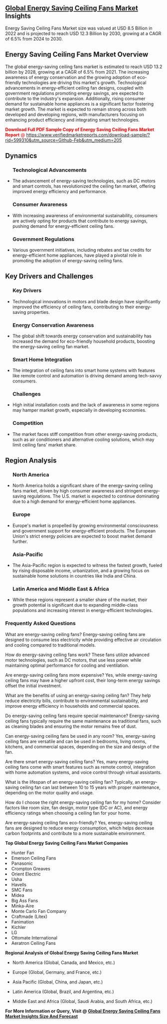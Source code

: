 <h2><a href="https://www.verifiedmarketreports.com/download-sample/?rid=599310&amp;utm_source=Github&amp;utm_medium=205" target="_blank">Global Energy Saving Ceiling Fans Market</a> Insights</h2><p>Energy Saving Ceiling Fans Market size was valued at USD 8.5 Billion in 2022 and is projected to reach USD 12.3 Billion by 2030, growing at a CAGR of 6.5% from 2024 to 2030.</p><p> <h2>Energy Saving Ceiling Fans Market Overview</h2> <p>The global energy-saving ceiling fans market is estimated to reach USD 13.2 billion by 2028, growing at a CAGR of 6.5% from 2021. The increasing awareness of energy conservation and the growing adoption of eco-friendly technologies are driving this market's growth. Technological advancements in energy-efficient ceiling fan designs, coupled with government regulations promoting energy savings, are expected to contribute to the industry's expansion. Additionally, rising consumer demand for sustainable home appliances is a significant factor fostering market growth. The market is expected to remain strong across both developed and developing regions, with manufacturers focusing on enhancing product efficiency and integrating smart technologies.</p> <p><p><span class=""><span style="color: #ff0000;"><strong>Download Full PDF Sample Copy of Energy Saving Ceiling Fans Market Report</strong> @ </span><a href="https://www.verifiedmarketreports.com/download-sample/?rid=599310&amp;utm_source=Github-Feb&amp;utm_medium=205" target="_blank">https://www.verifiedmarketreports.com/download-sample/?rid=599310&amp;utm_source=Github-Feb&amp;utm_medium=205</a></span></p></p> <h2>Dynamics</h2> <ul> <h3>Technological Advancements</h3> <li>The advancement of energy-saving technologies, such as DC motors and smart controls, has revolutionized the ceiling fan market, offering improved energy efficiency and performance.</li> <h3>Consumer Awareness</h3> <li>With increasing awareness of environmental sustainability, consumers are actively opting for products that contribute to energy savings, pushing demand for energy-efficient ceiling fans.</li> <h3>Government Regulations</h3> <li>Various government initiatives, including rebates and tax credits for energy-efficient home appliances, have played a pivotal role in promoting the adoption of energy-saving ceiling fans.</li> </ul> <h2>Key Drivers and Challenges</h2> <ul> <h3>Key Drivers</h3> <li>Technological innovations in motors and blade design have significantly improved the efficiency of ceiling fans, contributing to their energy-saving properties.</li> <h3>Energy Conservation Awareness</h3> <li>The global shift towards energy conservation and sustainability has increased the demand for eco-friendly household products, boosting the energy-saving ceiling fan market.</li> <h3>Smart Home Integration</h3> <li>The integration of ceiling fans into smart home systems with features like remote control and automation is driving demand among tech-savvy consumers.</li> <h3>Challenges</h3> <li>High initial installation costs and the lack of awareness in some regions may hamper market growth, especially in developing economies.</li> <h3>Competition</h3> <li>The market faces stiff competition from other energy-saving products, such as air conditioners and alternative cooling solutions, which may limit ceiling fans' market share.</li> </ul> <h2>Region Analysis</h2> <ul> <h3>North America</h3> <li>North America holds a significant share of the energy-saving ceiling fans market, driven by high consumer awareness and stringent energy-saving regulations. The U.S. market is expected to continue dominating due to a high demand for energy-efficient home appliances.</li> <h3>Europe</h3> <li>Europe's market is propelled by growing environmental consciousness and government support for energy-efficient products. The European Union's strict energy policies are expected to boost market demand further.</li> <h3>Asia-Pacific</h3> <li>The Asia-Pacific region is expected to witness the fastest growth, fueled by rising disposable income, urbanization, and a growing focus on sustainable home solutions in countries like India and China.</li> <h3>Latin America and Middle East & Africa</h3> <li>While these regions represent a smaller share of the market, their growth potential is significant due to expanding middle-class populations and increasing interest in energy-efficient technologies.</li> </ul> <h3>Frequently Asked Questions</h3> <p>What are energy-saving ceiling fans? Energy-saving ceiling fans are designed to consume less electricity while providing effective air circulation and cooling compared to traditional models.</p> <p>How do energy-saving ceiling fans work? These fans utilize advanced motor technologies, such as DC motors, that use less power while maintaining optimal performance for cooling and ventilation.</p> <p>Are energy-saving ceiling fans more expensive? Yes, while energy-saving ceiling fans may have a higher upfront cost, their long-term energy savings offset the initial investment.</p> <p>What are the benefits of using an energy-saving ceiling fan? They help reduce electricity bills, contribute to environmental sustainability, and improve energy efficiency in households and commercial spaces.</p> <p>Do energy-saving ceiling fans require special maintenance? Energy-saving ceiling fans typically require the same maintenance as traditional fans, such as cleaning blades and ensuring the motor remains free of dust.</p> <p>Can energy-saving ceiling fans be used in any room? Yes, energy-saving ceiling fans are versatile and can be used in bedrooms, living rooms, kitchens, and commercial spaces, depending on the size and design of the fan.</p> <p>Are there smart energy-saving ceiling fans? Yes, many energy-saving ceiling fans come with smart features such as remote control, integration with home automation systems, and voice control through virtual assistants.</p> <p>What is the lifespan of an energy-saving ceiling fan? Typically, an energy-saving ceiling fan can last between 10 to 15 years with proper maintenance, depending on the motor quality and usage.</p> <p>How do I choose the right energy-saving ceiling fan for my home? Consider factors like room size, fan design, motor type (DC or AC), and energy efficiency ratings when choosing a ceiling fan for your home.</p> <p>Are energy-saving ceiling fans eco-friendly? Yes, energy-saving ceiling fans are designed to reduce energy consumption, which helps decrease carbon footprints and contribute to a more sustainable environment.</p> </p><p><strong>Top Global Energy Saving Ceiling Fans Market Companies</strong></p><div data-test-id=""><p><li>Hunter Fan</li><li> Emerson Ceiling Fans</li><li> Panasonic</li><li> Crompton Greaves</li><li> Orient Electric</li><li> Usha</li><li> Havells</li><li> SMC Fans</li><li> Midea</li><li> Big Ass Fans</li><li> Minka-Aire</li><li> Monte Carlo Fan Company</li><li> Craftmade (Litex)</li><li> Fanimation</li><li> Kichler</li><li> LG</li><li> Ottomate International</li><li> Aeratron Ceiling Fans</li></p><div><strong>Regional Analysis of&nbsp;Global Energy Saving Ceiling Fans Market</strong></div><ul><li dir="ltr"><p dir="ltr">North America&nbsp;(Global, Canada, and Mexico, etc.)</p></li><li dir="ltr"><p dir="ltr">Europe (Global, Germany, and France, etc.)</p></li><li dir="ltr"><p dir="ltr">Asia Pacific&nbsp;(Global, China, and Japan, etc.)</p></li><li dir="ltr"><p dir="ltr">Latin America&nbsp;(Global, Brazil, and Argentina, etc.)</p></li><li dir="ltr">Middle East and Africa&nbsp;(Global, Saudi Arabia, and South Africa, etc.)</li></ul><p><strong>For More Information or Query, Visit @&nbsp;</strong><strong><a href="https://www.verifiedmarketreports.com/product/energy-saving-ceiling-fans-market/?utm_source=Github&amp;utm_medium=205" target="_blank">Global Energy Saving Ceiling Fans Market Insights Size And Forecast</a></strong></p></div>

